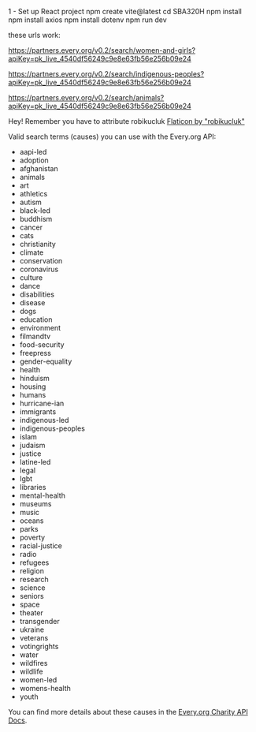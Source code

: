 <!-- NOTES.md -->
1 - Set up React project
    npm create vite@latest
    cd SBA320H
    npm install
    npm install axios
    npm install dotenv
    npm run dev

these urls work:

https://partners.every.org/v0.2/search/women-and-girls?apiKey=pk_live_4540df56249c9e8e63fb56e256b09e24

https://partners.every.org/v0.2/search/indigenous-peoples?apiKey=pk_live_4540df56249c9e8e63fb56e256b09e24

https://partners.every.org/v0.2/search/animals?apiKey=pk_live_4540df56249c9e8e63fb56e256b09e24



Hey! Remember you have to attribute robikucluk
[Flaticon by "robikucluk"](https://www.flaticon.com/authors/robikucluk)

Valid search terms (causes) you can use with the Every.org API:

- aapi-led
- adoption
- afghanistan
- animals
- art
- athletics
- autism
- black-led
- buddhism
- cancer
- cats
- christianity
- climate
- conservation
- coronavirus
- culture
- dance
- disabilities
- disease
- dogs
- education
- environment
- filmandtv
- food-security
- freepress
- gender-equality
- health
- hinduism
- housing
- humans
- hurricane-ian
- immigrants
- indigenous-led
- indigenous-peoples
- islam
- judaism
- justice
- latine-led
- legal
- lgbt
- libraries
- mental-health
- museums
- music
- oceans
- parks
- poverty
- racial-justice
- radio
- refugees
- religion
- research
- science
- seniors
- space
- theater
- transgender
- ukraine
- veterans
- votingrights
- water
- wildfires
- wildlife
- women-led
- womens-health
- youth

You can find more details about these causes in the [Every.org Charity API Docs](https://docs.every.org/docs/types).